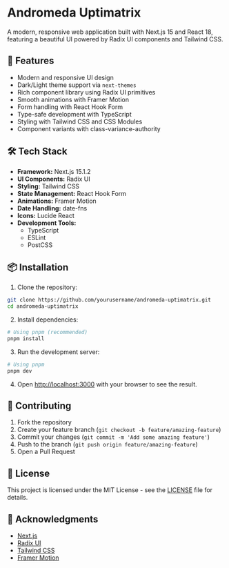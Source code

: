 # Andromeda Uptimatrix

A modern, responsive web application built with Next.js 15 and React 18, featuring a beautiful UI powered by Radix UI components and Tailwind CSS.

## 🚀 Features

- Modern and responsive UI design
- Dark/Light theme support via `next-themes`
- Rich component library using Radix UI primitives
- Smooth animations with Framer Motion
- Form handling with React Hook Form
- Type-safe development with TypeScript
- Styling with Tailwind CSS and CSS Modules
- Component variants with class-variance-authority

## 🛠️ Tech Stack

- **Framework:** Next.js 15.1.2
- **UI Components:** Radix UI
- **Styling:** Tailwind CSS
- **State Management:** React Hook Form
- **Animations:** Framer Motion
- **Date Handling:** date-fns
- **Icons:** Lucide React
- **Development Tools:**
  - TypeScript
  - ESLint
  - PostCSS

## 📦 Installation

1. Clone the repository:
```bash
git clone https://github.com/yourusername/andromeda-uptimatrix.git
cd andromeda-uptimatrix
```

2. Install dependencies:
```bash
# Using pnpm (recommended)
pnpm install
```

3. Run the development server:
```bash
# Using pnpm
pnpm dev
```

4. Open [http://localhost:3000](http://localhost:3000) with your browser to see the result.

## 🤝 Contributing

1. Fork the repository
2. Create your feature branch (`git checkout -b feature/amazing-feature`)
3. Commit your changes (`git commit -m 'Add some amazing feature'`)
4. Push to the branch (`git push origin feature/amazing-feature`)
5. Open a Pull Request

## 📄 License

This project is licensed under the MIT License - see the [LICENSE](LICENSE) file for details.

## 🙏 Acknowledgments

- [Next.js](https://nextjs.org/)
- [Radix UI](https://www.radix-ui.com/)
- [Tailwind CSS](https://tailwindcss.com/)
- [Framer Motion](https://www.framer.com/motion/)
